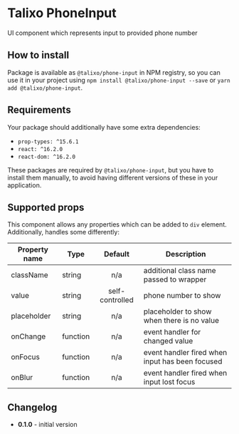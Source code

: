 # Talixo PhoneInput

UI component which represents input to provided phone number

## How to install

Package is available as `@talixo/phone-input` in NPM registry, so you can use it in your project
using `npm install @talixo/phone-input --save` or `yarn add @talixo/phone-input`.

## Requirements

Your package should additionally have some extra dependencies:

- `prop-types: ^15.6.1`
- `react: ^16.2.0`
- `react-dom: ^16.2.0`

These packages are required by `@talixo/phone-input`, but you have to install them manually,
to avoid having different versions of these in your application.

## Supported props

This component allows any properties which can be added to `div` element. Additionally, handles some differently:

Property name | Type      | Default         | Description
--------------|-----------|:---------------:|--------------------------------
className     | string    | n/a             | additional class name passed to wrapper
value         | string    | self-controlled | phone number to show
placeholder   | string    | n/a             | placeholder to show when there is no value
onChange      | function  | n/a             | event handler for changed value
onFocus       | function  | n/a             | event handler fired when input has been focused
onBlur        | function  | n/a             | event handler fired when input lost focus

## Changelog

- **0.1.0** - initial version
